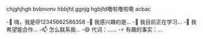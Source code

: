 chjghjhgh
bvbnvmv
hbbjfd
ggnjg
hgbjfd噜啦噜啦嘞
acbac






-👋 嗨，我是@12345662586358
-👀 我感兴趣的是...
-🌱 我目前正在学习...
-💞️ 我希望能合作...
-📫 怎么联系我...
-😄 代词：......
-⚡ 有趣的事实：...

<!---
12345662586358/12345662586358是a ✨ special ✨ 存储库，因为它的“README.md”(此文件)出现在您的GitHub配置文件中。
您可以单击“预览”链接查看所做的更改。
--->
